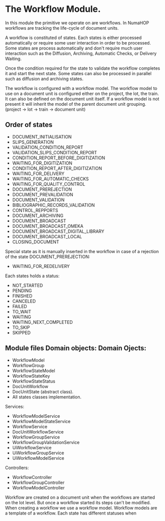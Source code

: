 # The Workflow Module.

In this module the primitive we operate on are workflows. In NumaHOP workflows
are tracking the life-cycle of document units.

A workflow is constituted of states. Each states is either processed
automatically or require some user interaction in order to be processed. Some
states are process automatically and don't require much user interaction such
as the Diffusion, Archiving, Automatic Checks, or Delivery Waiting.

Once the condition required for the state to validate the workflow completes it
and start the next state. Some states can also be processed in parallel such as
diffusion and archiving states.

The workflow is configured with a workflow model. The workflow model to use on
a document unit is configured either on the project, the lot, the train. It can
also be defined on the document unit itself. If a workflow model is not present
it will inherit the model of the parent document unit grouping. (project -> lot
-> train -> document unit)

## Order of states

- DOCUMENT_INITIALISATION
- SLIPS_GENERATION
- VALIDATION_CONDITION_REPORT
- VALIDATION_SLIPS_CONDITION_REPORT
- CONDITION_REPORT_BEFORE_DIGITIZATION
- WAITING_FOR_DIGITIZATION
- CONDITION_REPORT_AFTER_DIGITIZATION
- WAITING_FOR_DELIVERY
- WAITING_FOR_AUTOMATIC_CHECKS
- WAITING_FOR_QUALITY_CONTROL
- DOCUMENT_PREREJECTION
- DOCUMENT_PREVALIDATION
- DOCUMENT_VALIDATION
- BIBLIOGRAPHIC_RECORDS_VALIDATION
- CONTROL_REPPORTS
- DOCUMENT_ARCHIVING
- DOCUMENT_BROADCAST
- DOCUMENT_BROADCAST_OMEKA
- DOCUMENT_BROADCAST_DIGITAL_LIBRARY
- DOCUMENT_BROADCAST_LOCAL
- CLOSING_DOCUMENT

Special state as it is manually inserted in the workflow in case of a rejection
of the state DOCUMENT_PREREJECTION:
- WAITING_FOR_REDELIVERY

Each states holds a status:
- NOT_STARTED
- PENDING
- FINISHED
- CANCELED
- FAILED
- TO_WAIT
- WAITING
- WAITING_NEXT_COMPLETED
- TO_SKIP
- SKIPPED

## Module files Domain objects: Domain Ojects:
- WorkflowModel
- WorkflowGroup
- WorkflowStateModel
- WorkflowStateKey
- WorkflowStateStatus
- DocUnitWorkflow
- DocUnitState (abstract class).
- All states classes implementation.

Services: 
- WorkflowModelService
- WorkflowModelStateService
- WorkflowService
- DocUnitWorkflowService
- WorkflowGroupService
- WorkflowGroupValidationService
- UiWorkflowService
- UiWorkflowGroupService
- UiWorkflowModelService

Controllers:
- WorkflowController
- WorkflowGroupController
- WorkflowModelController

Workflow are created on a document unit when the workflows are started on the
lot level. But once a workflow started its steps can't be modified. When
creating a workflow we use a workflow model. Workflow models are a template of
a workflow. Each state has different statuses when
